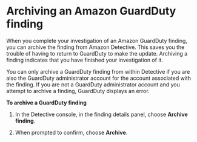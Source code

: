 # Archiving an Amazon GuardDuty finding<a name="finding-update-status"></a>

When you complete your investigation of an Amazon GuardDuty finding, you can archive the finding from Amazon Detective\. This saves you the trouble of having to return to GuardDuty to make the update\. Archiving a finding indicates that you have finished your investigation of it\.

You can only archive a GuardDuty finding from within Detective if you are also the GuardDuty administrator account for the account associated with the finding\. If you are not a GuardDuty administrator account and you attempt to archive a finding, GuardDuty displays an error\.

**To archive a GuardDuty finding**

1. In the Detective console, in the finding details panel, choose **Archive finding**\.

1. When prompted to confirm, choose **Archive**\.